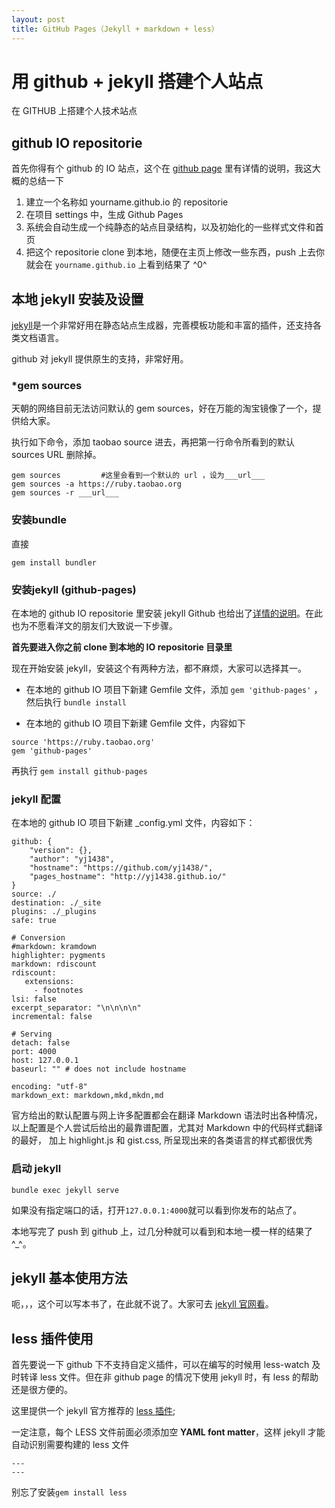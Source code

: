 ```yaml
---
layout: post
title: GitHub Pages（Jekyll + markdown + less）
---
```


# 用 github + jekyll 搭建个人站点

> 
在 GITHUB 上搭建个人技术站点

## github IO repositorie

首先你得有个 github 的 IO 站点，这个在 [github page](https://pages.github.com/) 里有详情的说明，我这大概的总结一下

1. 建立一个名称如 yourname.github.io 的 repositorie
2. 在项目 settings 中，生成 Github Pages
3. 系统会自动生成一个纯静态的站点目录结构，以及初始化的一些样式文件和首页
4. 把这个 repositorie clone 到本地，随便在主页上修改一些东西，push 上去你就会在 `yourname.github.io` 上看到结果了 ^0^

## 本地 jekyll 安装及设置

[jekyll](http://jekyllrb.com/)是一个非常好用在静态站点生成器，完善模板功能和丰富的插件，还支持各类文档语言。

github 对 jekyll 提供原生的支持，非常好用。

### *gem sources

天朝的网络目前无法访问默认的 gem sources，好在万能的淘宝镜像了一个，提供给大家。

执行如下命令，添加 taobao source 进去，再把第一行命令所看到的默认 sources URL 删除掉。

```
gem sources         #这里会看到一个默认的 url ，设为___url___
gem sources -a https://ruby.taobao.org
gem sources -r ___url___
```

### 安装bundle

直接

~~~
gem install bundler
~~~

### 安装jekyll (github-pages)

在本地的 github IO repositorie 里安装 jekyll Github 也给出了[详情的说明](https://help.github.com/articles/using-jekyll-with-pages/)。在此也为不愿看洋文的朋友们大致说一下步骤。

**首先要进入你之前 clone 到本地的 IO repositorie 目录里**

现在开始安装 jekyll，安装这个有两种方法，都不麻烦，大家可以选择其一。

* 在本地的 github IO 项目下新建 Gemfile 文件，添加 `gem 'github-pages'` ，然后执行 `bundle install`

* 在本地的 github IO 项目下新建 Gemfile 文件，内容如下

~~~
source 'https://ruby.taobao.org'
gem 'github-pages'
~~~

再执行 `gem install github-pages`

### jekyll 配置

在本地的 github IO 项目下新建 _config.yml 文件，内容如下：

~~~
github: {
    "version": {},
    "author": "yj1438",
    "hostname": "https://github.com/yj1438/",
    "pages_hostname": "http://yj1438.github.io/"
}
source: ./
destination: ./_site
plugins: ./_plugins
safe: true

# Conversion
#markdown: kramdown
highlighter: pygments
markdown: rdiscount
rdiscount:
   extensions:
     - footnotes
lsi: false
excerpt_separator: "\n\n\n\n"
incremental: false

# Serving
detach: false
port: 4000
host: 127.0.0.1
baseurl: "" # does not include hostname

encoding: "utf-8"
markdown_ext: markdown,mkd,mkdn,md

~~~

官方给出的默认配置与网上许多配置都会在翻译 Markdown 语法时出各种情况，
以上配置是个人尝试后给出的最靠谱配置，尤其对 Markdown 中的代码样式翻译的最好，
加上 highlight.js 和 gist.css, 所呈现出来的各类语言的样式都很优秀

### 启动 jekyll

~~~
bundle exec jekyll serve
~~~

如果没有指定端口的话，打开`127.0.0.1:4000`就可以看到你发布的站点了。

本地写完了 push 到 github 上，过几分种就可以看到和本地一模一样的结果了^_^。

## jekyll 基本使用方法

呃，，，这个可以写本书了，在此就不说了。大家可去 [jekyll 官网看](http://jekyllrb.com/)。

## less 插件使用

首先要说一下 github 下不支持自定义插件，可以在编写的时候用 less-watch 及时转译 less 文件。但在非 github page 的情况下使用 jekyll 时，有 less 的帮助还是很方便的。

这里提供一个 jekyll 官方推荐的 [less 插件](https://gist.github.com/jasongraham/639920);

一定注意，每个 LESS 文件前面必须添加空 **YAML font matter**，这样 jekyll 才能自动识别需要构建的 less 文件

~~~
---
---
~~~

别忘了安装`gem install less`
